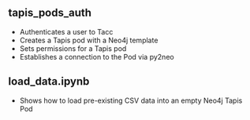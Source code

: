 ## tapis_pods_auth

* Authenticates a user to Tacc
* Creates a Tapis pod with a Neo4j template
* Sets permissions for a Tapis pod
* Establishes a connection to the Pod via py2neo

## load_data.ipynb

* Shows how to load pre-existing CSV data into an empty Neo4j Tapis Pod



